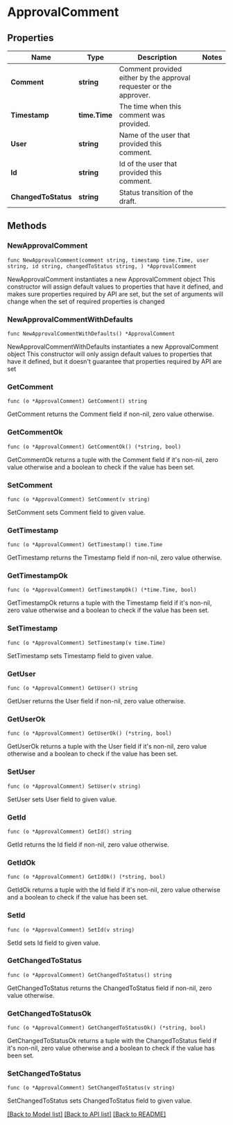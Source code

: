 # ApprovalComment

## Properties

Name | Type | Description | Notes
------------ | ------------- | ------------- | -------------
**Comment** | **string** | Comment provided either by the approval requester or the approver. | 
**Timestamp** | **time.Time** | The time when this comment was provided. | 
**User** | **string** | Name of the user that provided this comment. | 
**Id** | **string** | Id of the user that provided this comment. | 
**ChangedToStatus** | **string** | Status transition of the draft. | 

## Methods

### NewApprovalComment

`func NewApprovalComment(comment string, timestamp time.Time, user string, id string, changedToStatus string, ) *ApprovalComment`

NewApprovalComment instantiates a new ApprovalComment object
This constructor will assign default values to properties that have it defined,
and makes sure properties required by API are set, but the set of arguments
will change when the set of required properties is changed

### NewApprovalCommentWithDefaults

`func NewApprovalCommentWithDefaults() *ApprovalComment`

NewApprovalCommentWithDefaults instantiates a new ApprovalComment object
This constructor will only assign default values to properties that have it defined,
but it doesn't guarantee that properties required by API are set

### GetComment

`func (o *ApprovalComment) GetComment() string`

GetComment returns the Comment field if non-nil, zero value otherwise.

### GetCommentOk

`func (o *ApprovalComment) GetCommentOk() (*string, bool)`

GetCommentOk returns a tuple with the Comment field if it's non-nil, zero value otherwise
and a boolean to check if the value has been set.

### SetComment

`func (o *ApprovalComment) SetComment(v string)`

SetComment sets Comment field to given value.


### GetTimestamp

`func (o *ApprovalComment) GetTimestamp() time.Time`

GetTimestamp returns the Timestamp field if non-nil, zero value otherwise.

### GetTimestampOk

`func (o *ApprovalComment) GetTimestampOk() (*time.Time, bool)`

GetTimestampOk returns a tuple with the Timestamp field if it's non-nil, zero value otherwise
and a boolean to check if the value has been set.

### SetTimestamp

`func (o *ApprovalComment) SetTimestamp(v time.Time)`

SetTimestamp sets Timestamp field to given value.


### GetUser

`func (o *ApprovalComment) GetUser() string`

GetUser returns the User field if non-nil, zero value otherwise.

### GetUserOk

`func (o *ApprovalComment) GetUserOk() (*string, bool)`

GetUserOk returns a tuple with the User field if it's non-nil, zero value otherwise
and a boolean to check if the value has been set.

### SetUser

`func (o *ApprovalComment) SetUser(v string)`

SetUser sets User field to given value.


### GetId

`func (o *ApprovalComment) GetId() string`

GetId returns the Id field if non-nil, zero value otherwise.

### GetIdOk

`func (o *ApprovalComment) GetIdOk() (*string, bool)`

GetIdOk returns a tuple with the Id field if it's non-nil, zero value otherwise
and a boolean to check if the value has been set.

### SetId

`func (o *ApprovalComment) SetId(v string)`

SetId sets Id field to given value.


### GetChangedToStatus

`func (o *ApprovalComment) GetChangedToStatus() string`

GetChangedToStatus returns the ChangedToStatus field if non-nil, zero value otherwise.

### GetChangedToStatusOk

`func (o *ApprovalComment) GetChangedToStatusOk() (*string, bool)`

GetChangedToStatusOk returns a tuple with the ChangedToStatus field if it's non-nil, zero value otherwise
and a boolean to check if the value has been set.

### SetChangedToStatus

`func (o *ApprovalComment) SetChangedToStatus(v string)`

SetChangedToStatus sets ChangedToStatus field to given value.



[[Back to Model list]](../README.md#documentation-for-models) [[Back to API list]](../README.md#documentation-for-api-endpoints) [[Back to README]](../README.md)


